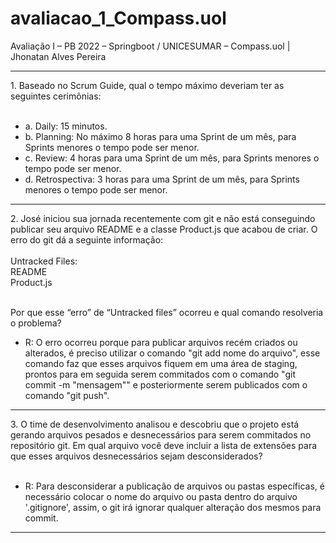 <h1> avaliacao_1_Compass.uol </h1>

<p>Avaliação I – PB 2022 – Springboot / UNICESUMAR – Compass.uol | Jhonatan Alves Pereira</p>
<hr>
1. Baseado no Scrum Guide, qual o tempo máximo deveriam ter as seguintes
cerimônias:
<br><br>
<ul>
   <li>a. Daily: 15 minutos.</li>
   <li>b. Planning: No máximo 8 horas para uma Sprint de um mês, para Sprints menores o tempo pode ser menor.</li>
   <li>c. Review: 4 horas para uma Sprint de um mês, para Sprints menores o tempo pode ser menor.</li>
   <li>d. Retrospectiva: 3 horas para uma Sprint de um mês, para Sprints menores o tempo pode ser menor.</li>
</ul>
<hr>
2. José iniciou sua jornada recentemente com git e não está conseguindo publicar
seu arquivo README e a classe Product.js que acabou de criar. O erro do git dá
a seguinte informação:
<br><br>
Untracked Files:<br>
README<br>
Product.js<br>
<br>

Por que esse “erro” de “Untracked files” ocorreu e qual comando resolveria o
problema?<br>
<ul>
   <li>R: O erro ocorreu porque para publicar arquivos recém criados ou alterados, é preciso utilizar o comando "git add nome do arquivo",
   esse comando faz que esses arquivos fiquem em uma área de staging, prontos para em seguida serem commitados com o comando "git commit -m "mensagem""
   e posteriormente serem publicados com o comando "git push".</li>
</ul>
<hr>
3. O time de desenvolvimento analisou e descobriu que o projeto está gerando
arquivos pesados e desnecessários para serem commitados no repositório git.
Em qual arquivo você deve incluir a lista de extensões para que esses arquivos
desnecessários sejam desconsiderados?
<br><br>
<ul>
   <li>R: Para desconsiderar a publicação de arquivos ou pastas específicas, é necessário colocar o nome do arquivo ou pasta dentro do arquivo                '.gitignore', assim, o git irá ignorar qualquer alteração dos mesmos para commit.</li>
</ul>
<hr>



